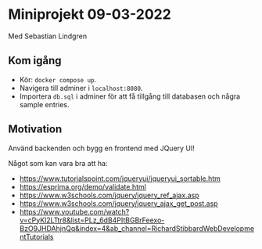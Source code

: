 # Miniprojekt 09-03-2022
Med Sebastian Lindgren

## Kom igång

- Kör: ```docker compose up```.
- Navigera till adminer i ```localhost:8080```.
- Importera ```db.sql``` i adminer för att få tillgång till databasen och några sample entries. 

## Motivation

Använd backenden och bygg en frontend med JQuery UI!

Något som kan vara bra att ha: 
- https://www.tutorialspoint.com/jqueryui/jqueryui_sortable.htm
- https://esprima.org/demo/validate.html
- https://www.w3schools.com/jquery/jquery_ref_ajax.asp
- https://www.w3schools.com/jquery/jquery_ajax_get_post.asp
- https://www.youtube.com/watch?v=cPyKl2LTtr8&list=PLz_6dB4PItBGBrFeexo-BzO9JHDAhjnQq&index=4&ab_channel=RichardStibbardWebDevelopmentTutorials